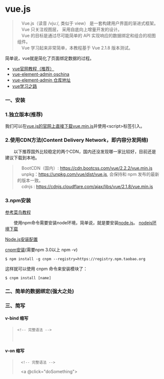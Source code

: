 # vue.js
> 　Vue.js（读音 /vjuː/, 类似于 view） 是一套构建用户界面的渐进式框架。<br>
　Vue 只关注视图层， 采用自底向上增量开发的设计。<br>
　Vue 的目标是通过尽可能简单的 API 实现响应的数据绑定和组合的视图组件。<br>
　Vue 学习起来非常简单，本教程基于 Vue 2.1.8 版本测试。<br>

简单说，vue就是简化了页面绑定数据的过程。

* [vue官网教程（推荐）](https://cn.vuejs.org/v2/guide/installation.html)
* [vue-element-admin oschina](https://www.oschina.net/p/vue-element-admin)
* [vue-element-admin 仓库地址](https://github.com/PanJiaChen/vue-element-admin)
* [vue学习之路](https://github.com/PanJiaChen/vue-element-admin/wiki)


### 一、安装
### 1.独立版本(推荐)<br>
我们可以在[vue.js的官网上直接下载vue.min.js](http://vuejs.org/js/vue.min.js)并使用<script\>标签引入。

### 2.使用CDN方法(Content Delivery Network，即内容分发网络)<br>
　　以下推荐国外比较稳定的两个CDN，国内还没发现哪一家比较好，目前还是建议下载到本地。<br>
>　BootCDN（国内）: https://cdn.bootcss.com/vue/2.2.2/vue.min.js<br>
>　unpkg：https://unpkg.com/vue/dist/vue.js, 会保持和 npm 发布的最新的版本一致。<br>
>　cdnjs : https://cdnjs.cloudflare.com/ajax/libs/vue/2.1.8/vue.min.js<br>

### 3.npm安装
[参考菜鸟教程](http://www.runoob.com/vue2/vue-install.html)

　　使用npm命令需要安装node环境，简单说，就是要安装[node.js](https://www.ibm.com/developerworks/cn/opensource/os-nodejs/index.html?ca=drs#ibm-pcon)。
[nodejs环境下载](https://nodejs.org/en/download/)

[Node.js安装配置](http://www.runoob.com/nodejs/nodejs-install-setup.html)

[cnpm安装]( http://www.runoob.com/nodejs/nodejs-npm.html#taobaonpm)(需要npm 3.0以上 npm -v)

```
$ npm install -g cnpm --registry=https://registry.npm.taobao.org
```

这样就可以使用 cnpm 命令来安装模块了：

```
$ cnpm install [name]
```



### 二、简单的数据绑定(强大之处)


### 三、简写
#### v-bind 缩写
>     <!-- 完整语法 -->
>	​    <a v-bind:href="url"></a>
>	​    <!-- 缩写 -->
>	​    <a :href="url"></a>

#### v-on 缩写
>     　<!-- 完整语法 -->
>	​    <a v-on:click="doSomething"></a>
>	​    <!-- 缩写 -->
>	​    <a @click="doSomething"></a>